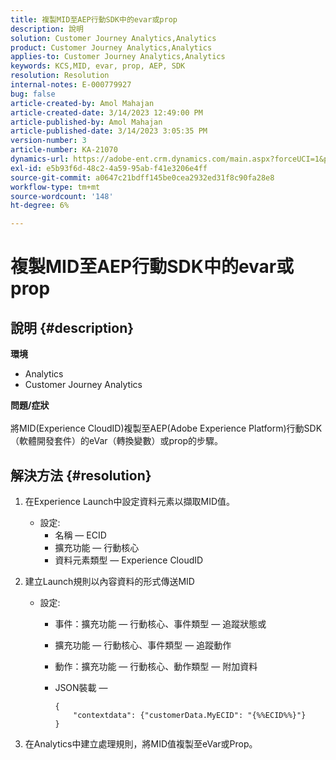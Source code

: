 ```yaml
---
title: 複製MID至AEP行動SDK中的evar或prop
description: 說明
solution: Customer Journey Analytics,Analytics
product: Customer Journey Analytics,Analytics
applies-to: Customer Journey Analytics,Analytics
keywords: KCS,MID, evar, prop, AEP, SDK
resolution: Resolution
internal-notes: E-000779927
bug: false
article-created-by: Amol Mahajan
article-created-date: 3/14/2023 12:49:00 PM
article-published-by: Amol Mahajan
article-published-date: 3/14/2023 3:05:35 PM
version-number: 3
article-number: KA-21070
dynamics-url: https://adobe-ent.crm.dynamics.com/main.aspx?forceUCI=1&pagetype=entityrecord&etn=knowledgearticle&id=4ea85291-66c2-ed11-83ff-6045bd0065b6
exl-id: e5b93f6d-48c2-4a59-95ab-f41e3206e4ff
source-git-commit: a0647c21bdff145be0cea2932ed31f8c90fa28e8
workflow-type: tm+mt
source-wordcount: '148'
ht-degree: 6%

---
```


# 複製MID至AEP行動SDK中的evar或prop

## 說明 {#description}

<b>環境</b>
- Analytics
- Customer Journey Analytics

<b>問題/症狀</b><br><br>將MID(Experience CloudID)複製至AEP(Adobe Experience Platform)行動SDK（軟體開發套件）的eVar（轉換變數）或prop的步驟。<br>

## 解決方法 {#resolution}


1. 在Experience Launch中設定資料元素以擷取MID值。
   - 設定:
      - 名稱 — ECID
      - 擴充功能 — 行動核心
      - 資料元素類型 — Experience CloudID
2. 建立Launch規則以內容資料的形式傳送MID
   - 設定:
      - 事件：擴充功能 — 行動核心、事件類型 — 追蹤狀態或
      - 擴充功能 — 行動核心、事件類型 — 追蹤動作
      - 動作：擴充功能 — 行動核心、動作類型 — 附加資料
      - JSON裝載 — 

         ```
         {
             "contextdata": {"customerData.MyECID": "{%%ECID%%}"}
         }
         ```

3. 在Analytics中建立處理規則，將MID值複製至eVar或Prop。
